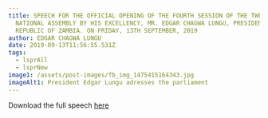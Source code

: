 ```yaml
---
title: SPEECH FOR THE OFFICIAL OPENING OF THE FOURTH SESSION OF THE TWELFTH
  NATIONAL ASSEMBLY BY HIS EXCELLENCY, MR. EDGAR CHAGWA LUNGU, PRESIDENT OF THE
  REPUBLIC OF ZAMBIA. ON FRIDAY, 13TH SEPTEMBER, 2019
author: EDGAR CHAGWA LUNGU
date: 2019-09-13T11:56:55.531Z
tags:
  - lsprAll
  - lsprNew
image1: /assets/post-images/fb_img_1475415164343.jpg
imageAlt1: President Edgar Lungu adresses the parliament
---
```

Download the full speech [here](/assets/documents/speeches/Presidential-Speech.pdf)